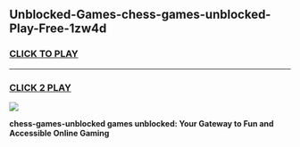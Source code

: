 
## Unblocked-Games-chess-games-unblocked-Play-Free-1zw4d
<h3>
<a href="https://premium76.site?title=chess-games-unblocked&ref=23A">CLICK TO PLAY</a></h3>
<hr>

<h3>
<a href="https://premium76.site?title=chess-games-unblocked&ref=23A">CLICK 2 PLAY</a>
  
</h3>

<a href="https://premium76.site?title=chess-games-unblocked&ref=23A"><img src="https://clearcache.store/games.png"></a>


**chess-games-unblocked games unblocked: Your Gateway to Fun and Accessible Online Gaming**
